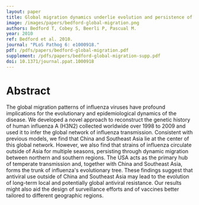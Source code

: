 ```yaml
---
layout: paper
title: Global migration dynamics underlie evolution and persistence of human influenza A (H3N2)
image: /images/papers/bedford-global-migration.png
authors: Bedford T, Cobey S, Beerli P, Pascual M.
year: 2010
ref: Bedford et al. 2010.
journal: "PLoS Pathog 6: e1000918."
pdf: /pdfs/papers/bedford-global-migration.pdf
supplement: /pdfs/papers/bedford-global-migration-supp.pdf
doi: 10.1371/journal.ppat.1000918 
---
```


# Abstract

The global migration patterns of influenza viruses have profound implications for the evolutionary and epidemiological dynamics of the disease. We developed a novel approach to reconstruct the genetic history of human influenza A (H3N2) collected worldwide over 1998 to 2009 and used it to infer the global network of influenza transmission. Consistent with previous models, we find that China and Southeast Asia lie at the center of this global network. However, we also find that strains of influenza circulate outside of Asia for multiple seasons, persisting through dynamic migration between northern and southern regions. The USA acts as the primary hub of temperate transmission and, together with China and Southeast Asia, forms the trunk of influenza's evolutionary tree. These findings suggest that antiviral use outside of China and Southeast Asia may lead to the evolution of long-term local and potentially global antiviral resistance. Our results might also aid the design of surveillance efforts and of vaccines better tailored to different geographic regions.